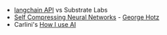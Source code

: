 
- [langchain API](https://x.com/futureparam/status/1819825945672364413) vs Substrate Labs
- [Self Compressing Neural Networks](https://news.ycombinator.com/item?id=41153039) - [George Hotz](https://twitter.com/realGeorgeHotz/status/1819963680739512550) 
- Carlini's [How I use AI](https://news.ycombinator.com/item?id=41150317)